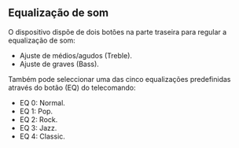 ## Equalização de som

O dispositivo dispõe de dois botões na parte traseira para regular a equalização de som:

* Ajuste de médios/agudos (Treble).
* Ajuste de graves (Bass).

Também pode seleccionar uma das cinco equalizações predefinidas através do botão (EQ) do telecomando:

* EQ 0: Normal.
* EQ 1: Pop.
* EQ 2: Rock.
* EQ 3: Jazz.
* EQ 4: Classic.

